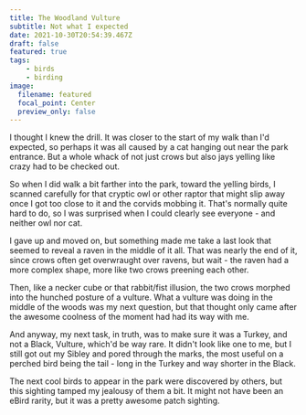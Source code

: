 ```yaml
---
title: The Woodland Vulture
subtitle: Not what I expected
date: 2021-10-30T20:54:39.467Z
draft: false
featured: true
tags:
    - birds
    - birding
image:
  filename: featured
  focal_point: Center
  preview_only: false
---
```

I thought I knew the drill. It was closer to the start of my walk than I'd expected, so perhaps it was all caused by a cat hanging out near the park entrance. But a whole whack of not just crows but also jays yelling like crazy had to be checked out.

So when I did walk a bit farther into the park, toward the yelling birds, I scanned carefully for that cryptic owl or other raptor that might slip away once I got too close to it and the corvids mobbing it. That's normally quite hard to do, so I was surprised when I could clearly see everyone - and neither owl nor cat.

I gave up and moved on, but something made me take a last look that seemed to reveal a raven in the middle of it all. That was nearly the end of it, since crows often get overwraught over ravens, but wait - the raven had a more complex shape, more like two crows preening each other.

Then, like a necker cube or that rabbit/fist illusion, the two crows morphed into the hunched posture of a vulture. What a vulture was doing in the middle of the woods was my next question, but that thought only came after the awesome coolness of the moment had had its way with me.

And anyway, my next task, in truth, was to make sure it was a Turkey, and not a Black, Vulture, which'd be way rare. It didn't look like one to me, but I still got out my Sibley and pored through the marks, the most useful on a perched bird being the tail - long in the Turkey and way shorter in the Black.

The next cool birds to appear in the park were discovered by others, but this sighting tamped my jealousy of them a bit. It might not have been an eBird rarity, but it was a pretty awesome patch sighting.
